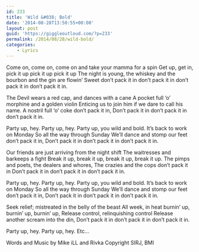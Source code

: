 ```yaml
---
id: 233
title: 'Wild &#038; Bold'
date: '2014-08-28T13:50:55+00:00'
layout: post
guid: 'https://giggleoutloud.com/?p=233'
permalink: /2014/08/28/wild-bold/
categories:
    - Lyrics
---
```


Come on, come on, come on and take your mamma for a spin
Get up, get in, pick it up pick it up pick it up
The night is young, the whiskey and the bourbon and the gin are flowin’
Sweet don’t pack it in don’t pack it in don’t pack it in don’t pack it in.

The Devil wears a red cap, and dances with a cane
A pocket full ‘o’ morphine and a golden violin
Enticing us to join him if we dare to call his name.
A nostril full ‘o’ coke don’t pack it in,
Don’t pack it in don’t pack it in don’t pack it in.

Party up, hey. Party up, hey.
Party up, you wild and bold.
It’s back to work on Monday
So all the way through Sunday
We’ll dance and stomp our feet don’t pack it in,
Don’t pack it in don’t pack it in don’t pack it in.

Our friends are just arriving from the night shift
The waitresses and barkeeps a fight
Break it up, break it up, break it up, break it up.
The pimps and poets, the dealers and whores,
The crazies and the cops don’t pack it in
Don’t pack it in don’t pack it in don’t pack it in.

Party up, hey. Party up, hey.
Party up, you wild and bold.
It’s back to work on Monday
So all the way through Sunday
We’ll dance and stomp our feet don’t pack it in,
Don’t pack it in don’t pack it in don’t pack it in.

Seek relief; mistreated in the belly of the beast
All week, in heat burnin’ up, burnin’ up, burnin’ up,
Release control, relinquishing control
Release another scream into the din,
Don’t pack it in don’t pack it in don’t pack it in.

Party up, hey. Party up, hey.
Etc…

Words and Music by Mike iLL and Rivka
Copyright SIRJ, BMI
